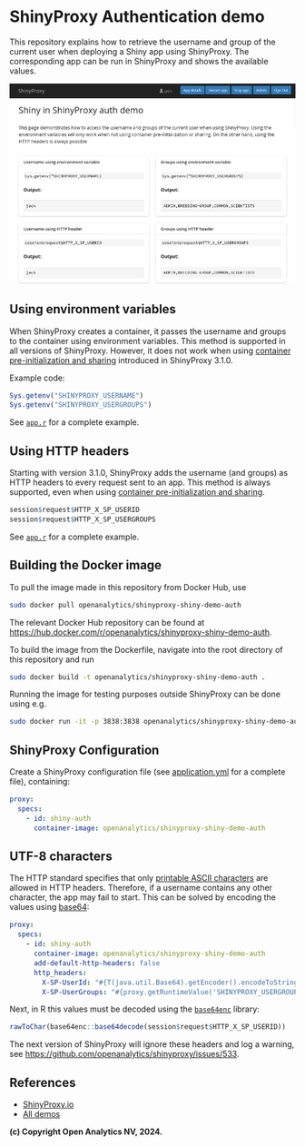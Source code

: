 # ShinyProxy Authentication demo

This repository explains how to retrieve the username and group of the current
user when deploying a Shiny app using ShinyProxy. The corresponding app can be
run in ShinyProxy and shows the available values.

![Screenshot](.github/screenshots/screenshot.png)

## Using environment variables

When ShinyProxy creates a container, it passes the username and groups to the
container using environment variables. This method is supported in all versions
of ShinyProxy. However, it does not work when using
[container pre-initialization and sharing](https://shinyproxy.io/documentation/configuration/#container-pre-initialization-and-sharing)
introduced in ShinyProxy 3.1.0.

Example code:

```R
Sys.getenv("SHINYPROXY_USERNAME")
Sys.getenv("SHINYPROXY_USERGROUPS")
```

See [`app.r`](example/app.r) for a complete example.

## Using HTTP headers

Starting with version 3.1.0, ShinyProxy adds the username (and groups) as HTTP
headers to every request sent to an app. This method is always supported, even
when
using [container pre-initialization and sharing](https://shinyproxy.io/documentation/configuration/#container-pre-initialization-and-sharing).

```R
session$request$HTTP_X_SP_USERID
session$request$HTTP_X_SP_USERGROUPS
```

See [`app.r`](example/app.r) for a complete example.

## Building the Docker image

To pull the image made in this repository from Docker Hub, use

```bash
sudo docker pull openanalytics/shinyproxy-shiny-demo-auth
```

The relevant Docker Hub repository can be found
at <https://hub.docker.com/r/openanalytics/shinyproxy-shiny-demo-auth>.

To build the image from the Dockerfile, navigate into the root directory of this
repository and run

```bash
sudo docker build -t openanalytics/shinyproxy-shiny-demo-auth .
```

Running the image for testing purposes outside ShinyProxy can be done using e.g.

```bash
sudo docker run -it -p 3838:3838 openanalytics/shinyproxy-shiny-demo-auth
```

## ShinyProxy Configuration

Create a ShinyProxy configuration file (see [application.yml](application.yml)
for a complete file), containing:

```yaml
proxy:
  specs:
    - id: shiny-auth
      container-image: openanalytics/shinyproxy-shiny-demo-auth
```

## UTF-8 characters

The HTTP standard specifies that
only [printable ASCII characters](https://www.ascii-code.com/characters/printable-characters)
are allowed in HTTP headers. Therefore, if a username contains any other
character, the app may fail to start. This can be solved by encoding the values
using [base64](https://en.wikipedia.org/wiki/Base64):

```yaml
proxy:
  specs:
    - id: shiny-auth
      container-image: openanalytics/shinyproxy-shiny-demo-auth
      add-default-http-headers: false
      http_headers:
        X-SP-UserId: "#{T(java.util.Base64).getEncoder().encodeToString(proxy.getRuntimeValue('SHINYPROXY_USERNAME').getBytes())}"
        X-SP-UserGroups: "#{proxy.getRuntimeValue('SHINYPROXY_USERGROUPS')}"
```

Next, in R this values must be decoded using
the [`base64enc`](https://cran.r-project.org/web/packages/base64enc/index.html)
library:

```R
rawToChar(base64enc::base64decode(session$request$HTTP_X_SP_USERID))
```

The next version of ShinyProxy will ignore these headers and log a warning,
see <https://github.com/openanalytics/shinyproxy/issues/533>.

## References

- [ShinyProxy.io](https://shinyproxy.io/)
- [All demos](https://shinyproxy.io/documentation/demos/)

**(c) Copyright Open Analytics NV, 2024.**
